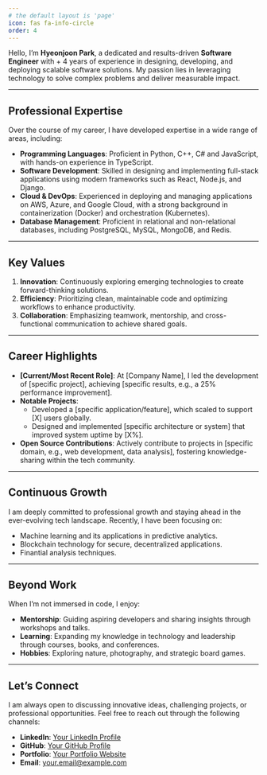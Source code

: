 ```yaml
---
# the default layout is 'page'
icon: fas fa-info-circle
order: 4
---
```



Hello, I’m **Hyeonjoon Park**, a dedicated and results-driven **Software Engineer** with + 4 years of experience in designing, developing, and deploying scalable software solutions. My passion lies in leveraging technology to solve complex problems and deliver measurable impact.

---

## **Professional Expertise**

Over the course of my career, I have developed expertise in a wide range of areas, including:

- **Programming Languages**: Proficient in Python, C++, C# and JavaScript, with hands-on experience in TypeScript.
- **Software Development**: Skilled in designing and implementing full-stack applications using modern frameworks such as React, Node.js, and Django.
- **Cloud & DevOps**: Experienced in deploying and managing applications on AWS, Azure, and Google Cloud, with a strong background in containerization (Docker) and orchestration (Kubernetes).
- **Database Management**: Proficient in relational and non-relational databases, including PostgreSQL, MySQL, MongoDB, and Redis.

---

## **Key Values**

1. **Innovation**: Continuously exploring emerging technologies to create forward-thinking solutions.
2. **Efficiency**: Prioritizing clean, maintainable code and optimizing workflows to enhance productivity.
3. **Collaboration**: Emphasizing teamwork, mentorship, and cross-functional communication to achieve shared goals.

---

## **Career Highlights**

- **[Current/Most Recent Role]**: At [Company Name], I led the development of [specific project], achieving [specific results, e.g., a 25% performance improvement].
- **Notable Projects**:
  - Developed a [specific application/feature], which scaled to support [X] users globally.
  - Designed and implemented [specific architecture or system] that improved system uptime by [X%].
- **Open Source Contributions**: Actively contribute to projects in [specific domain, e.g., web development, data analysis], fostering knowledge-sharing within the tech community.

---

## **Continuous Growth**

I am deeply committed to professional growth and staying ahead in the ever-evolving tech landscape. Recently, I have been focusing on:
- Machine learning and its applications in predictive analytics.
- Blockchain technology for secure, decentralized applications.
- Finantial analysis techniques.

---

## **Beyond Work**

When I’m not immersed in code, I enjoy:
- **Mentorship**: Guiding aspiring developers and sharing insights through workshops and talks.
- **Learning**: Expanding my knowledge in technology and leadership through courses, books, and conferences.
- **Hobbies**: Exploring nature, photography, and strategic board games.

---

## **Let’s Connect**

I am always open to discussing innovative ideas, challenging projects, or professional opportunities. Feel free to reach out through the following channels:

- **LinkedIn**: [Your LinkedIn Profile](https://linkedin.com/in/your-profile)
- **GitHub**: [Your GitHub Profile](https://github.com/your-profile)
- **Portfolio**: [Your Portfolio Website](https://your-website.com)
- **Email**: [your.email@example.com](mailto:your.email@example.com)
